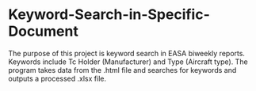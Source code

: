 # Keyword-Search-in-Specific-Document
The purpose of this project is keyword search in EASA biweekly reports. Keywords include Tc Holder (Manufacturer) and Type (Aircraft type). The program takes data from the .html file and searches for keywords and outputs a processed .xlsx file.

